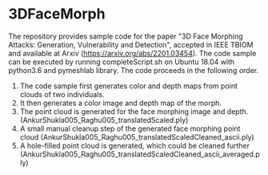 # 3DFaceMorph
The repository provides sample code for the paper "3D Face Morphing Attacks: Generation, Vulnerability and Detection", accepted in IEEE TBIOM and available at Arxiv (https://arxiv.org/abs/2201.03454).
The code sample can be executed by running completeScript.sh on Ubuntu 18.04 with python3.6 and pymeshlab library.
The code proceeds in the following order.
1) The code sample first generates color and depth maps from point clouds of two individuals.
2) It then generates a color image and depth map of the morph.
3) The point cloud is generated for the face morphing image and depth.(AnkurShukla005_Raghu005_translatedScaled.ply)
4) A small manual cleanup step of the generated face morphing point cloud (AnkurShukla005_Raghu005_translatedScaledCleaned_ascii.ply)
5) A hole-filled point cloud is generated, which could be cleaned further (AnkurShukla005_Raghu005_translatedScaledCleaned_ascii_averaged.ply)
